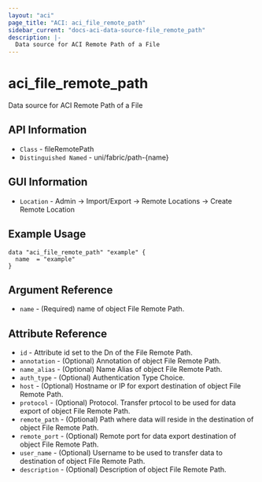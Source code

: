 ```yaml
---
layout: "aci"
page_title: "ACI: aci_file_remote_path"
sidebar_current: "docs-aci-data-source-file_remote_path"
description: |-
  Data source for ACI Remote Path of a File
---
```


# aci_file_remote_path #
Data source for ACI Remote Path of a File

## API Information ##
* `Class` - fileRemotePath
* `Distinguished Named` - uni/fabric/path-{name}

## GUI Information ##
* `Location` - Admin -> Import/Export -> Remote Locations -> Create Remote Location

## Example Usage ##

```hcl
data "aci_file_remote_path" "example" {
  name  = "example"
}
```

## Argument Reference ##
* `name` - (Required) name of object File Remote Path.

## Attribute Reference ##
* `id` - Attribute id set to the Dn of the File Remote Path.
* `annotation` - (Optional) Annotation of object File Remote Path.
* `name_alias` - (Optional) Name Alias of object File Remote Path.
* `auth_type` - (Optional) Authentication Type Choice.
* `host` - (Optional) Hostname or IP for export destination of object File Remote Path.
* `protocol` - (Optional) Protocol. Transfer prtocol to be used for data export of object File Remote Path.
* `remote_path` - (Optional) Path where data will reside in the destination of object File Remote Path.
* `remote_port` - (Optional) Remote port for data export destination of object File Remote Path.
* `user_name` - (Optional) Username to be used to transfer data to destination of object File Remote Path.
* `description` - (Optional) Description of object File Remote Path.

